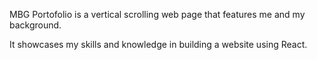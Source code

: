 MBG Portofolio is a vertical scrolling web page that features me and my background.

It showcases my skills and knowledge in building a website using React.